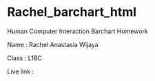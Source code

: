# Rachel_barchart_html

Human Computer Interaction Barchart Homework

Name  : Rachel Anastasia Wijaya

Class  : L1BC


Live link : 
